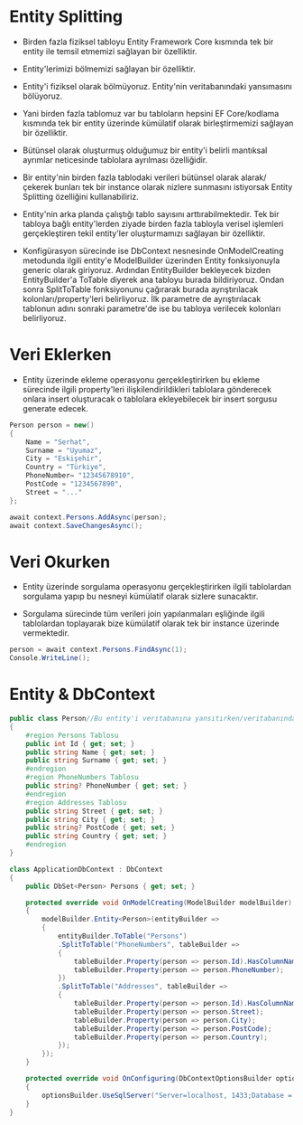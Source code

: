 # Entity Splitting
- Birden fazla fiziksel tabloyu Entity Framework Core kısmında tek bir entity ile temsil etmemizi sağlayan bir özelliktir.

- Entity'lerimizi bölmemizi sağlayan bir özelliktir.

- Entity'i fiziksel olarak bölmüyoruz. Entity'nin veritabanındaki yansımasını bölüyoruz.

- Yani birden fazla tablomuz var bu tabloların hepsini EF Core/kodlama kısmında tek bir entity üzerinde kümülatif olarak birleştirmemizi sağlayan bir özelliktir.

- Bütünsel olarak oluşturmuş olduğumuz bir entity'i belirli mantıksal ayrımlar neticesinde tablolara ayrılması özelliğidir.

- Bir entity'nin birden fazla tablodaki verileri bütünsel olarak alarak/çekerek bunları tek bir instance olarak nizlere sunmasını istiyorsak Entity Splitting özelliğini kullanabiliriz.

- Entity'nin arka planda çalıştığı tablo sayısını arttırabilmektedir. Tek bir tabloya bağlı entity'lerden ziyade birden fazla tabloyla verisel işlemleri gerçekleştiren tekil entity'ler oluşturmamızı sağlayan bir özelliktir.

- Konfigürasyon sürecinde ise DbContext nesnesinde OnModelCreating metodunda ilgili entity'e ModelBuilder üzerinden Entity fonksiyonuyla generic olarak giriyoruz. Ardından EntityBuilder bekleyecek bizden EntityBuilder'a ToTable diyerek ana tabloyu burada bildiriyoruz. Ondan sonra SplitToTable fonksiyonunu çağırarak burada ayrıştırılacak kolonları/property'leri belirliyoruz. İlk parametre de ayrıştırılacak tablonun adını sonraki parametre'de ise bu tabloya verilecek kolonları belirliyoruz. 

# Veri Eklerken
- Entity üzerinde ekleme operasyonu gerçekleştirirken bu ekleme sürecinde ilgili property'leri ilişkilendirildikleri tablolara gönderecek onlara insert oluşturacak o tablolara ekleyebilecek bir insert sorgusu generate edecek.

```C#
Person person = new()
{
    Name = "Serhat",
    Surname = "Uyumaz",
    City = "Eskişehir",
    Country = "Türkiye",
    PhoneNumber= "12345678910",
    PostCode = "1234567890",
    Street = "..."
};

await context.Persons.AddAsync(person);
await context.SaveChangesAsync();
```

# Veri Okurken
- Entity üzerinde sorgulama operasyonu gerçekleştirirken ilgili tablolardan sorgulama yapıp bu nesneyi kümülatif olarak sizlere sunacaktır.

- Sorgulama sürecinde tüm verileri join yapılanmaları eşliğinde ilgili tablolardan toplayarak bize kümülatif olarak tek bir instance üzerinde vermektedir.

```C#
person = await context.Persons.FindAsync(1);
Console.WriteLine();
```

# Entity & DbContext
```C#
public class Person//Bu entity'i veritabanına yansıtırken/veritabanında bu entity ile ilgili verileri tutarken esasında 3 farklı tablo üzerinde işlem gerçekleştireceğiz. Yani person entity'si veritabanı seviyesinde birden fazla tabloya karşılık geliyor.
{
    #region Persons Tablosu
    public int Id { get; set; }
    public string Name { get; set; }
    public string Surname { get; set; }
    #endregion
    #region PhoneNumbers Tablosu
    public string? PhoneNumber { get; set; }
    #endregion
    #region Addresses Tablosu
    public string Street { get; set; }
    public string City { get; set; }
    public string? PostCode { get; set; }
    public string Country { get; set; }
    #endregion
}

class ApplicationDbContext : DbContext
{
    public DbSet<Person> Persons { get; set; }

    protected override void OnModelCreating(ModelBuilder modelBuilder)
    {
        modelBuilder.Entity<Person>(entityBuilder =>
        {
            entityBuilder.ToTable("Persons")
            .SplitToTable("PhoneNumbers", tableBuilder =>
            {
                tableBuilder.Property(person => person.Id).HasColumnName("PersonId");
                tableBuilder.Property(person => person.PhoneNumber);
            })
            .SplitToTable("Addresses", tableBuilder =>
            {
                tableBuilder.Property(person => person.Id).HasColumnName("PersonId");
                tableBuilder.Property(person => person.Street);
                tableBuilder.Property(person => person.City);
                tableBuilder.Property(person => person.PostCode);
                tableBuilder.Property(person => person.Country);
            });
        });
    }

    protected override void OnConfiguring(DbContextOptionsBuilder optionsBuilder)
    {
        optionsBuilder.UseSqlServer("Server=localhost, 1433;Database = ApplicationDB; User ID=SA; Password=1q2w3e4r!.;TrustServerCertificate=True;");
    }
}
```